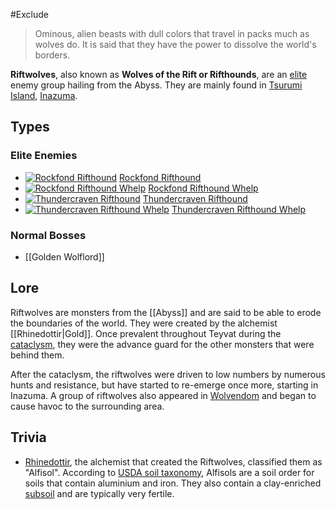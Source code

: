 #Exclude 

> Ominous, alien beasts with dull colors that travel in packs much as wolves do.
> It is said that they have the power to dissolve the world's borders.

**Riftwolves**, also known as **Wolves of the Rift or Rifthounds**, are an [elite](https://genshin-impact.fandom.com/wiki/Elite_Enemy "Elite Enemy") enemy group hailing from the Abyss. They are mainly found in [Tsurumi Island](https://genshin-impact.fandom.com/wiki/Tsurumi_Island "Tsurumi Island"), [Inazuma](https://genshin-impact.fandom.com/wiki/Inazuma "Inazuma").

## Types

### Elite Enemies

-    [![Rockfond Rifthound](https://static.wikia.nocookie.net/gensin-impact/images/4/48/Rockfond_Rifthound_Icon.png/revision/latest/scale-to-width-down/30?cb=20211013112256)](https://genshin-impact.fandom.com/wiki/Rockfond_Rifthound "Rockfond Rifthound") [Rockfond Rifthound](https://genshin-impact.fandom.com/wiki/Rockfond_Rifthound "Rockfond Rifthound")
-    [![Rockfond Rifthound Whelp](https://static.wikia.nocookie.net/gensin-impact/images/2/27/Rockfond_Rifthound_Whelp_Icon.png/revision/latest/scale-to-width-down/30?cb=20211013112359)](https://genshin-impact.fandom.com/wiki/Rockfond_Rifthound_Whelp "Rockfond Rifthound Whelp") [Rockfond Rifthound Whelp](https://genshin-impact.fandom.com/wiki/Rockfond_Rifthound_Whelp "Rockfond Rifthound Whelp")
-    [![Thundercraven Rifthound](https://static.wikia.nocookie.net/gensin-impact/images/9/94/Thundercraven_Rifthound_Icon.png/revision/latest/scale-to-width-down/30?cb=20211013112502)](https://genshin-impact.fandom.com/wiki/Thundercraven_Rifthound "Thundercraven Rifthound") [Thundercraven Rifthound](https://genshin-impact.fandom.com/wiki/Thundercraven_Rifthound "Thundercraven Rifthound")
-    [![Thundercraven Rifthound Whelp](https://static.wikia.nocookie.net/gensin-impact/images/7/76/Thundercraven_Rifthound_Whelp_Icon.png/revision/latest/scale-to-width-down/30?cb=20211013112548)](https://genshin-impact.fandom.com/wiki/Thundercraven_Rifthound_Whelp "Thundercraven Rifthound Whelp") [Thundercraven Rifthound Whelp](https://genshin-impact.fandom.com/wiki/Thundercraven_Rifthound_Whelp "Thundercraven Rifthound Whelp")

### Normal Bosses

-    [[Golden Wolflord]]

## Lore

Riftwolves are monsters from the [[Abyss]] and are said to be able to erode the boundaries of the world. They were created by the alchemist [[Rhinedottir|Gold]]. Once prevalent throughout Teyvat during the [cataclysm](https://genshin-impact.fandom.com/wiki/Cataclysm "Cataclysm"), they were the advance guard for the other monsters that were behind them.

After the cataclysm, the riftwolves were driven to low numbers by numerous hunts and resistance, but have started to re-emerge once more, starting in Inazuma. A group of riftwolves also appeared in [Wolvendom](https://genshin-impact.fandom.com/wiki/Wolvendom "Wolvendom") and began to cause havoc to the surrounding area.

## Trivia

-   [Rhinedottir](https://genshin-impact.fandom.com/wiki/Rhinedottir "Rhinedottir"), the alchemist that created the Riftwolves, classified them as "Alfisol". According to [USDA soil taxonomy](http://en.wikipedia.org/wiki/USDA_soil_taxonomy "wikipedia:USDA soil taxonomy"), Alfisols are a soil order for soils that contain aluminium and iron. They also contain a clay-enriched [subsoil](http://en.wikipedia.org/wiki/subsoil "wikipedia:subsoil") and are typically very fertile.